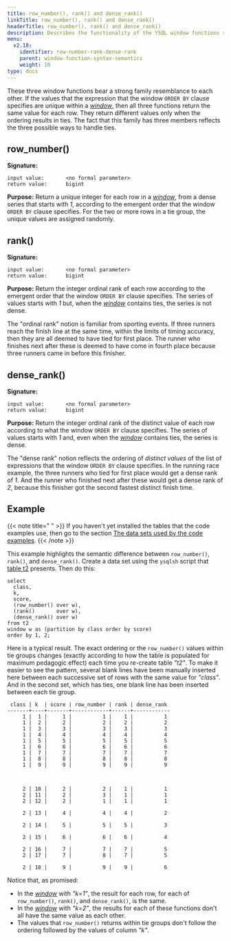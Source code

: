 ```yaml
---
title: row_number(), rank() and dense_rank()
linkTitle: row_number(), rank() and dense_rank()
headerTitle: row_number(), rank() and dense_rank()
description: Describes the functionality of the YSQL window functions row_number(), rank() and dense_rank().
menu:
  v2.18:
    identifier: row-number-rank-dense-rank
    parent: window-function-syntax-semantics
    weight: 10
type: docs
---
```

These three window functions bear a strong family resemblance to each other. If the values that the expression that the window `ORDER BY` clause specifies are unique within a [_window_](../../invocation-syntax-semantics/#the-window-definition-rule), then all three functions return the same value for each row. They return different values only when the ordering results in ties. The fact that this family has three members reflects the three possible ways to handle ties.

## row_number()

**Signature:**
```
input value:       <no formal parameter>
return value:      bigint
```
**Purpose:** Return a unique integer for each row in a [_window_](../../invocation-syntax-semantics/#the-window-definition-rule), from a dense series that starts with _1_, according to the emergent order that the window `ORDER BY` clause specifies. For the two or more rows in a tie group, the unique values are assigned randomly.

## rank()

**Signature:**
```
input value:       <no formal parameter>
return value:      bigint
```
**Purpose:** Return the integer ordinal rank of each row according to the emergent order that the window `ORDER BY` clause specifies. The series of values starts with _1_ but, when the [_window_](../../invocation-syntax-semantics/#the-window-definition-rule) contains ties, the series is not dense.

The "ordinal rank" notion is familiar from sporting events. If three runners reach the finish line at the same time, within the limits of timing accuracy, then they are all deemed to have tied for first place. The runner who finishes next after these is deemed to have come in fourth place because three runners came in before this finisher.

## dense_rank()

**Signature:**
```
input value:       <no formal parameter>
return value:      bigint
```
**Purpose:** Return the integer ordinal rank of the distinct value of each row according to what the window `ORDER BY` clause specifies. The series of values starts with _1_ and, even when the [_window_](../../invocation-syntax-semantics/#the-window-definition-rule) contains ties, the series is dense.

The "dense rank" notion reflects the ordering of _distinct values_ of the list of expressions that the window `ORDER BY` clause specifies. In the running race example, the three runners who tied for first place would get a dense rank of _1_. And the runner who finished next after these would get a dense rank of _2_, because this finisher got the second fastest distinct finish time.

## Example

{{< note title=" " >}}
If you haven't yet installed the tables that the code examples use, then go to the section [The data sets used by the code examples](../data-sets/).
{{< /note >}}

This example highlights the semantic difference between `row_number()`, `rank()`, and `dense_rank()`. Create a data set using the `ysqlsh` script that [table t2](../data-sets/table-t2/) presents. Then do this:
```plpgsql
select
  class,
  k,
  score,
  (row_number() over w),
  (rank()       over w),
  (dense_rank() over w)
from t2
window w as (partition by class order by score)
order by 1, 2;
```
Here is a typical result. The exact ordering or the `row_number()` values within tie groups changes (exactly according to how the table is populated for maximum pedagogic effect) each time you re-create table _"t2"_. To make it easier to see the pattern, several blank lines have been manually inserted here between each successive set of rows with the same value for _"class"_. And in the second set, which has ties, one blank line has been inserted between each tie group.
```
 class | k  | score | row_number | rank | dense_rank
-------+----+-------+------------+------+------------
     1 |  1 |     1 |          1 |    1 |          1
     1 |  2 |     2 |          2 |    2 |          2
     1 |  3 |     3 |          3 |    3 |          3
     1 |  4 |     4 |          4 |    4 |          4
     1 |  5 |     5 |          5 |    5 |          5
     1 |  6 |     6 |          6 |    6 |          6
     1 |  7 |     7 |          7 |    7 |          7
     1 |  8 |     8 |          8 |    8 |          8
     1 |  9 |     9 |          9 |    9 |          9



     2 | 10 |     2 |          2 |    1 |          1
     2 | 11 |     2 |          3 |    1 |          1
     2 | 12 |     2 |          1 |    1 |          1

     2 | 13 |     4 |          4 |    4 |          2

     2 | 14 |     5 |          5 |    5 |          3

     2 | 15 |     6 |          6 |    6 |          4

     2 | 16 |     7 |          7 |    7 |          5
     2 | 17 |     7 |          8 |    7 |          5

     2 | 18 |     9 |          9 |    9 |          6
```

Notice that, as promised:

- In the [_window_](../../invocation-syntax-semantics/#the-window-definition-rule) with _"k=1"_, the result for each row, for each of `row_number()`, `rank()`, and `dense_rank()`, is the same.
- In the [_window_](../../invocation-syntax-semantics/#the-window-definition-rule) with _"k=2"_, the results for each of these functions don't all have the same value as each other.
- The values that `row_number()` returns within tie groups don't follow the ordering followed by the values of column _"k"_.
